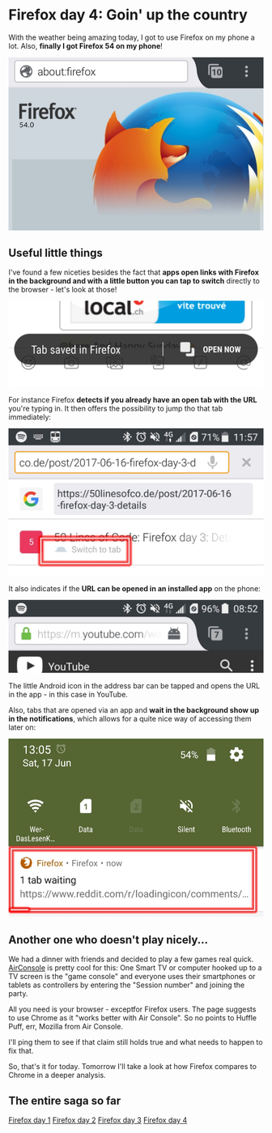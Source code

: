 <!-- Firefox day 4: Goin' up the country -->

# Firefox day 4: Goin' up the country

With the weather being amazing today, I got to use Firefox on my phone a lot.
Also, **finally I got Firefox 54 on my phone**!

![](../images/post-images/firefox/firefox-day4-1.jpg)

## Useful little things

I've found a few niceties besides the fact that **apps open links with Firefox in the background and with a little button you can tap to switch** directly to the browser - let's look at those!

![](../images/post-images/firefox/firefox-day3-6.jpg)

For instance Firefox **detects if you already have an open tab with the URL** you're typing in. It then offers the possibility to jump tho that tab immediately:

![](../images/post-images/firefox/firefox-day4-2.jpg)

It also indicates if the **URL can be opened in an installed app** on the phone:

![](../images/post-images/firefox/firefox-day4-3.jpg)

The little Android icon in the address bar can be tapped and opens the URL in the app - in this case in YouTube.

Also, tabs that are opened via an app and **wait in the background show up in the notifications**, which allows for a quite nice way of accessing them later on:

![](../images/post-images/firefox/firefox-day4-4.jpg)

## Another one who doesn't play nicely...

We had a dinner with friends and decided to play a few games real quick. [AirConsole](http://www.airconsole.com) is pretty cool for this: One Smart TV or computer hooked up to a TV screen is the "game console" and everyone uses their smartphones or tablets as controllers by entering the "Session number" and joining the party.

All you need is your browser - exceptfor Firefox users. The page suggests to use Chrome as it "works better with Air Console". So no points to Huffle Puff, err, Mozilla from Air Console.

I'll ping them to see if that claim still holds true and what needs to happen to fix that.

So, that's it for today. Tomorrow I'll take a look at how Firefox compares to Chrome in a deeper analysis.

## The entire saga so far

[Firefox day 1](2017-06-14-my-firefox-month-day-1)
[Firefox day 2](2017-06-15-firefox-day-2-first-few-cracks)
[Firefox day 3](2017-06-16-firefox-day-3-details)
[Firefox day 4](2017-06-17-firefox-day-4-goin-up-the-country)